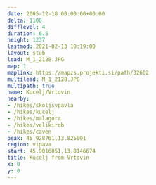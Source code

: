 ```yaml
---
date: 2005-12-18 00:00:00+00:00
delta: 1100
difflevel: 4
duration: 6.5
height: 1237
lastmod: 2021-02-13 10:19:00
layout: stub
lead: M_1_2128.JPG
map: 1
maplink: https://mapzs.projekti.si/path/32602
multilead: M_1_2128.JPG
multipath: true
name: Kucelj/Vrtovin
nearby:
- /hikes/skoljsvpavla
- /hikes/kucelj
- /hikes/malagora
- /hikes/velikirob
- /hikes/caven
peak: 45.928761,13.825091
region: vipava
start: 45.9016051,13.8146674
title: Kucelj from Vrtovin
x: 0
y: 0
---
```

